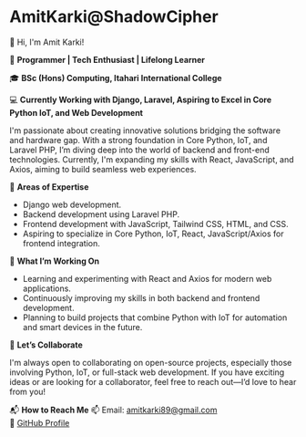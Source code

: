 # AmitKarki@ShadowCipher
👋 Hi, I'm Amit Karki!

🔧 **Programmer | Tech Enthusiast | Lifelong Learner**  

🎓 **BSc (Hons) Computing, Itahari International College**

💻 **Currently Working with Django, Laravel, Aspiring to Excel in Core Python IoT, and Web Development**

I'm passionate about creating innovative solutions bridging the software and hardware gap. With a strong foundation in Core Python, IoT,
and Laravel PHP, I’m diving deep into the world of backend and front-end technologies. Currently, I'm expanding my skills with React, JavaScript, and Axios, 
aiming to build seamless web experiences.

🌟 **Areas of Expertise**
- Django web development.
- Backend development using Laravel PHP.
- Frontend development with JavaScript, Tailwind CSS, HTML, and CSS.
- Aspiring to specialize in Core Python, IoT, React, JavaScript/Axios for frontend integration.

🔭 **What I’m Working On**
- Learning and experimenting with React and Axios for modern web applications.
- Continuously improving my skills in both backend and frontend development.
- Planning to build projects that combine Python with IoT for automation and smart devices in the future.

🤝 **Let’s Collaborate**

I'm always open to collaborating on open-source projects, especially those involving Python, IoT, or full-stack web development.
If you have exciting ideas or are looking for a collaborator, feel free to reach out—I’d love to hear from you!

📬 **How to Reach Me**
📫 Email: amitkarki89@gmail.com  
💼 [GitHub Profile](https://github.com/Amit1212karki)
